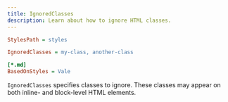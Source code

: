 ```yaml
---
title: IgnoredClasses
description: Learn about how to ignore HTML classes.
---
```


```ini
StylesPath = styles

IgnoredClasses = my-class, another-class

[*.md]
BasedOnStyles = Vale
```

`IgnoredClasses` specifies classes to ignore. These classes may appear on
both inline- and block-level HTML elements.
